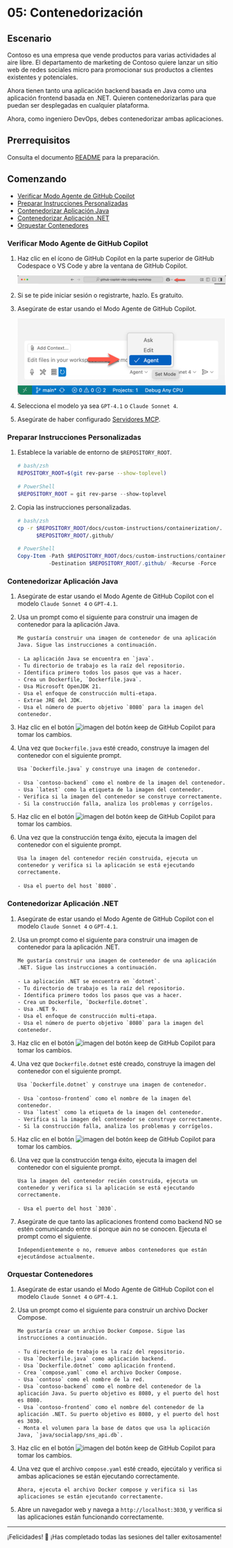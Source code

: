# 05: Contenedorización

## Escenario

Contoso es una empresa que vende productos para varias actividades al aire libre. El departamento de marketing de Contoso quiere lanzar un sitio web de redes sociales micro para promocionar sus productos a clientes existentes y potenciales.

Ahora tienen tanto una aplicación backend basada en Java como una aplicación frontend basada en .NET. Quieren contenedorizarlas para que puedan ser desplegadas en cualquier plataforma.

Ahora, como ingeniero DevOps, debes contenedorizar ambas aplicaciones.

## Prerrequisitos

Consulta el documento [README](../README.md) para la preparación.

## Comenzando

- [Verificar Modo Agente de GitHub Copilot](#verificar-modo-agente-de-github-copilot)
- [Preparar Instrucciones Personalizadas](#preparar-instrucciones-personalizadas)
- [Contenedorizar Aplicación Java](#contenedorizar-aplicación-java)
- [Contenedorizar Aplicación .NET](#contenedorizar-aplicación-net)
- [Orquestar Contenedores](#orquestar-contenedores)

### Verificar Modo Agente de GitHub Copilot

1. Haz clic en el ícono de GitHub Copilot en la parte superior de GitHub Codespace o VS Code y abre la ventana de GitHub Copilot.

   ![Abrir GitHub Copilot Chat](../../../docs/images/setup-02.png)

1. Si se te pide iniciar sesión o registrarte, hazlo. Es gratuito.
1. Asegúrate de estar usando el Modo Agente de GitHub Copilot.

   ![Modo Agente de GitHub Copilot](../../../docs/images/setup-03.png)

1. Selecciona el modelo ya sea `GPT-4.1` o `Claude Sonnet 4`.
1. Asegúrate de haber configurado [Servidores MCP](./00-setup.md#configurar-servidores-mcp).

### Preparar Instrucciones Personalizadas

1. Establece la variable de entorno de `$REPOSITORY_ROOT`.

   ```bash
   # bash/zsh
   REPOSITORY_ROOT=$(git rev-parse --show-toplevel)
   ```

   ```powershell
   # PowerShell
   $REPOSITORY_ROOT = git rev-parse --show-toplevel
   ```

1. Copia las instrucciones personalizadas.

    ```bash
    # bash/zsh
    cp -r $REPOSITORY_ROOT/docs/custom-instructions/containerization/. \
          $REPOSITORY_ROOT/.github/
    ```

    ```powershell
    # PowerShell
    Copy-Item -Path $REPOSITORY_ROOT/docs/custom-instructions/containerization/* `
              -Destination $REPOSITORY_ROOT/.github/ -Recurse -Force
    ```

### Contenedorizar Aplicación Java

1. Asegúrate de estar usando el Modo Agente de GitHub Copilot con el modelo `Claude Sonnet 4` o `GPT-4.1`.
1. Usa un prompt como el siguiente para construir una imagen de contenedor para la aplicación Java.

    ```text
    Me gustaría construir una imagen de contenedor de una aplicación Java. Sigue las instrucciones a continuación.

    - La aplicación Java se encuentra en `java`.
    - Tu directorio de trabajo es la raíz del repositorio.
    - Identifica primero todos los pasos que vas a hacer.
    - Crea un Dockerfile, `Dockerfile.java`.
    - Usa Microsoft OpenJDK 21.
    - Usa el enfoque de construcción multi-etapa.
    - Extrae JRE del JDK.
    - Usa el número de puerto objetivo `8080` para la imagen del contenedor.
    ```

1. Haz clic en el botón ![imagen del botón keep](https://img.shields.io/badge/keep-blue) de GitHub Copilot para tomar los cambios.

1. Una vez que `Dockerfile.java` esté creado, construye la imagen del contenedor con el siguiente prompt.

    ```text
    Usa `Dockerfile.java` y construye una imagen de contenedor.

    - Usa `contoso-backend` como el nombre de la imagen del contenedor.
    - Usa `latest` como la etiqueta de la imagen del contenedor.
    - Verifica si la imagen del contenedor se construye correctamente.
    - Si la construcción falla, analiza los problemas y corrígelos.
    ```

1. Haz clic en el botón ![imagen del botón keep](https://img.shields.io/badge/keep-blue) de GitHub Copilot para tomar los cambios.

1. Una vez que la construcción tenga éxito, ejecuta la imagen del contenedor con el siguiente prompt.

    ```text
    Usa la imagen del contenedor recién construida, ejecuta un contenedor y verifica si la aplicación se está ejecutando correctamente.
    
    - Usa el puerto del host `8080`.
    ```

### Contenedorizar Aplicación .NET

1. Asegúrate de estar usando el Modo Agente de GitHub Copilot con el modelo `Claude Sonnet 4` o `GPT-4.1`.
1. Usa un prompt como el siguiente para construir una imagen de contenedor para la aplicación .NET.

    ```text
    Me gustaría construir una imagen de contenedor de una aplicación .NET. Sigue las instrucciones a continuación.

    - La aplicación .NET se encuentra en `dotnet`.
    - Tu directorio de trabajo es la raíz del repositorio.
    - Identifica primero todos los pasos que vas a hacer.
    - Crea un Dockerfile, `Dockerfile.dotnet`.
    - Usa .NET 9.
    - Usa el enfoque de construcción multi-etapa.
    - Usa el número de puerto objetivo `8080` para la imagen del contenedor.
    ```

1. Haz clic en el botón ![imagen del botón keep](https://img.shields.io/badge/keep-blue) de GitHub Copilot para tomar los cambios.

1. Una vez que `Dockerfile.dotnet` esté creado, construye la imagen del contenedor con el siguiente prompt.

    ```text
    Usa `Dockerfile.dotnet` y construye una imagen de contenedor.

    - Usa `contoso-frontend` como el nombre de la imagen del contenedor.
    - Usa `latest` como la etiqueta de la imagen del contenedor.
    - Verifica si la imagen del contenedor se construye correctamente.
    - Si la construcción falla, analiza los problemas y corrígelos.
    ```

1. Haz clic en el botón ![imagen del botón keep](https://img.shields.io/badge/keep-blue) de GitHub Copilot para tomar los cambios.

1. Una vez que la construcción tenga éxito, ejecuta la imagen del contenedor con el siguiente prompt.

    ```text
    Usa la imagen del contenedor recién construida, ejecuta un contenedor y verifica si la aplicación se está ejecutando correctamente.
    
    - Usa el puerto del host `3030`.
    ```

1. Asegúrate de que tanto las aplicaciones frontend como backend NO se estén comunicando entre sí porque aún no se conocen. Ejecuta el prompt como el siguiente.

    ```text
    Independientemente o no, remueve ambos contenedores que están ejecutándose actualmente.
    ```

### Orquestar Contenedores

1. Asegúrate de estar usando el Modo Agente de GitHub Copilot con el modelo `Claude Sonnet 4` o `GPT-4.1`.
1. Usa un prompt como el siguiente para construir un archivo Docker Compose.

    ```text
    Me gustaría crear un archivo Docker Compose. Sigue las instrucciones a continuación.
    
    - Tu directorio de trabajo es la raíz del repositorio.
    - Usa `Dockerfile.java` como aplicación backend.
    - Usa `Dockerfile.dotnet` como aplicación frontend.
    - Crea `compose.yaml` como el archivo Docker Compose.
    - Usa `contoso` como el nombre de la red.
    - Usa `contoso-backend` como el nombre del contenedor de la aplicación Java. Su puerto objetivo es 8080, y el puerto del host es 8080.
    - Usa `contoso-frontend` como el nombre del contenedor de la aplicación .NET. Su puerto objetivo es 8080, y el puerto del host es 3030.
    - Monta el volumen para la base de datos que usa la aplicación Java, `java/socialapp/sns_api.db`.
    ```

1. Haz clic en el botón ![imagen del botón keep](https://img.shields.io/badge/keep-blue) de GitHub Copilot para tomar los cambios.

1. Una vez que el archivo `compose.yaml` esté creado, ejecútalo y verifica si ambas aplicaciones se están ejecutando correctamente.

    ```text
    Ahora, ejecuta el archivo Docker compose y verifica si las aplicaciones se están ejecutando correctamente.
    ```

1. Abre un navegador web y navega a `http://localhost:3030`, y verifica si las aplicaciones están funcionando correctamente.

---

¡Felicidades! 🎉 ¡Has completado todas las sesiones del taller exitosamente!